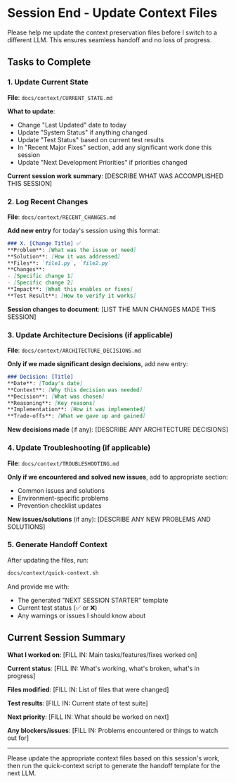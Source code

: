 # Session End - Update Context Files

Please help me update the context preservation files before I switch to a different LLM. This ensures seamless handoff and no loss of progress.

## Tasks to Complete

### 1. Update Current State
**File**: `docs/context/CURRENT_STATE.md`

**What to update**:
- Change "Last Updated" date to today
- Update "System Status" if anything changed
- Update "Test Status" based on current test results
- In "Recent Major Fixes" section, add any significant work done this session
- Update "Next Development Priorities" if priorities changed

**Current session work summary**:
[DESCRIBE WHAT WAS ACCOMPLISHED THIS SESSION]

### 2. Log Recent Changes  
**File**: `docs/context/RECENT_CHANGES.md`

**Add new entry** for today's session using this format:
```markdown
### X. [Change Title] ✅
**Problem**: [What was the issue or need]
**Solution**: [How it was addressed]
**Files**: `file1.py`, `file2.py`
**Changes**:
- [Specific change 1]
- [Specific change 2]
**Impact**: [What this enables or fixes]
**Test Result**: [How to verify it works]
```

**Session changes to document**:
[LIST THE MAIN CHANGES MADE THIS SESSION]

### 3. Update Architecture Decisions (if applicable)
**File**: `docs/context/ARCHITECTURE_DECISIONS.md`

**Only if we made significant design decisions**, add new entry:
```markdown
### Decision: [Title]
**Date**: [Today's date]
**Context**: [Why this decision was needed]
**Decision**: [What was chosen]
**Reasoning**: [Key reasons]
**Implementation**: [How it was implemented]
**Trade-offs**: [What we gave up and gained]
```

**New decisions made** (if any):
[DESCRIBE ANY ARCHITECTURE DECISIONS]

### 4. Update Troubleshooting (if applicable)
**File**: `docs/context/TROUBLESHOOTING.md`

**Only if we encountered and solved new issues**, add to appropriate section:
- Common issues and solutions
- Environment-specific problems  
- Prevention checklist updates

**New issues/solutions** (if any):
[DESCRIBE ANY NEW PROBLEMS AND SOLUTIONS]

### 5. Generate Handoff Context
After updating the files, run:
```bash
docs/context/quick-context.sh
```

And provide me with:
- The generated "NEXT SESSION STARTER" template
- Current test status (✅ or ❌)
- Any warnings or issues I should know about

## Current Session Summary

**What I worked on**:
[FILL IN: Main tasks/features/fixes worked on]

**Current status**:
[FILL IN: What's working, what's broken, what's in progress]

**Files modified**:
[FILL IN: List of files that were changed]

**Test results**:
[FILL IN: Current state of test suite]

**Next priority**:
[FILL IN: What should be worked on next]

**Any blockers/issues**:
[FILL IN: Problems encountered or things to watch out for]

---

Please update the appropriate context files based on this session's work, then run the quick-context script to generate the handoff template for the next LLM.